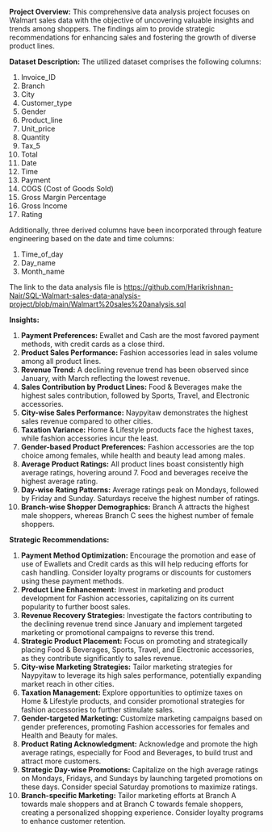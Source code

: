 **Project Overview:**
This comprehensive data analysis project focuses on Walmart sales data with the objective of uncovering valuable insights and trends among shoppers. The findings aim to provide strategic recommendations for enhancing sales and fostering the growth of diverse product lines.

**Dataset Description:**
The utilized dataset comprises the following columns:

1. Invoice_ID
2. Branch
3. City
4. Customer_type
5. Gender
6. Product_line
7. Unit_price
8. Quantity
9. Tax_5
10. Total
11. Date
12. Time
13. Payment
14. COGS (Cost of Goods Sold)
15. Gross Margin Percentage
16. Gross Income
17. Rating


Additionally, three derived columns have been incorporated through feature engineering based on the date and time columns:

1. Time_of_day
2. Day_name
3. Month_name

The link to the data analysis file is https://github.com/Harikrishnan-Nair/SQL-Walmart-sales-data-analysis-project/blob/main/Walmart%20sales%20analysis.sql


**Insights:**
1. **Payment Preferences:** Ewallet and Cash are the most favored payment methods, with credit cards as a close third.
2. **Product Sales Performance:** Fashion accessories lead in sales volume among all product lines.
3. **Revenue Trend:** A declining revenue trend has been observed since January, with March reflecting the lowest revenue.
4. **Sales Contribution by Product Lines:** Food & Beverages make the highest sales contribution, followed by Sports, Travel, and Electronic accessories.
5. **City-wise Sales Performance:** Naypyitaw demonstrates the highest sales revenue compared to other cities.
6. **Taxation Variance:** Home & Lifestyle products face the highest taxes, while fashion accessories incur the least.
7. **Gender-based Product Preferences:** Fashion accessories are the top choice among females, while health and beauty lead among males.
8. **Average Product Ratings:** All product lines boast consistently high average ratings, hovering around 7. Food and beverages receive the highest average rating.
9. **Day-wise Rating Patterns:** Average ratings peak on Mondays, followed by Friday and Sunday. Saturdays receive the highest number of ratings.
10. **Branch-wise Shopper Demographics:** Branch A attracts the highest male shoppers, whereas Branch C sees the highest number of female shoppers.


**Strategic Recommendations:**
1. **Payment Method Optimization:** Encourage the promotion and ease of use of Ewallets and Credit cards as this will help reducing efforts for cash handling. Consider loyalty programs or discounts for customers using these payment methods.
2. **Product Line Enhancement:** Invest in marketing and product development for Fashion accessories, capitalizing on its current popularity to further boost sales.
3. **Revenue Recovery Strategies:** Investigate the factors contributing to the declining revenue trend since January and implement targeted marketing or promotional campaigns to reverse this trend.
4. **Strategic Product Placement:** Focus on promoting and strategically placing Food & Beverages, Sports, Travel, and Electronic accessories, as they contribute significantly to sales revenue.
5. **City-wise Marketing Strategies:** Tailor marketing strategies for Naypyitaw to leverage its high sales performance, potentially expanding market reach in other cities.
6. **Taxation Management:** Explore opportunities to optimize taxes on Home & Lifestyle products, and consider promotional strategies for fashion accessories to further stimulate sales.
7. **Gender-targeted Marketing:** Customize marketing campaigns based on gender preferences, promoting Fashion accessories for females and Health and Beauty for males.
8. **Product Rating Acknowledgment:** Acknowledge and promote the high average ratings, especially for Food and Beverages, to build trust and attract more customers.
9. **Strategic Day-wise Promotions:** Capitalize on the high average ratings on Mondays, Fridays, and Sundays by launching targeted promotions on these days. Consider special Saturday promotions to maximize ratings.
10. **Branch-specific Marketing:** Tailor marketing efforts at Branch A towards male shoppers and at Branch C towards female shoppers, creating a personalized shopping experience. Consider loyalty programs to enhance customer retention.
